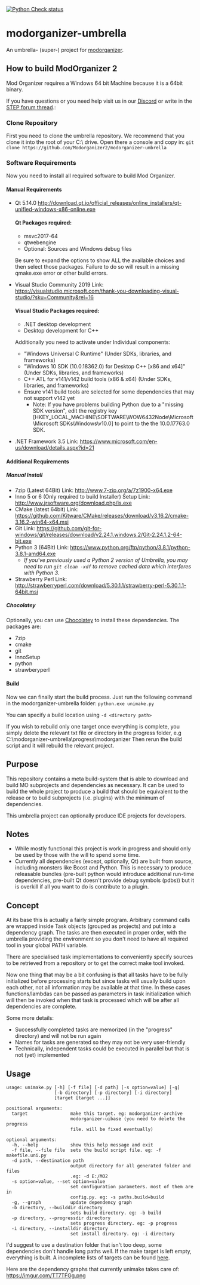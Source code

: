 [![Python Check status](https://ci.appveyor.com/api/projects/status/ev4wj7qmscr5b09d?svg=true)](https://ci.appveyor.com/project/Modorganizer2/modorganizer-umbrella)

# modorganizer-umbrella
An umbrella- (super-) project for [modorganizer](https://github.com/Modorganizer2/modorganizer).

## How to build ModOrganizer 2

Mod Organizer requires a Windows 64 bit Machine because it is a 64bit binary.

If you have questions or you need help visit us in our [Discord](https://discord.gg/cYwdcxj) or write in the [STEP forum thread](http://forum.step-project.com/topic/12538-wip-how-to-build-modorganizer-using-modorganizer-umbrella/).:

### Clone Repository

First you need to clone the umbrella repository. We recommend that you clone it into the root of your C:\ drive.
Open there a console and copy in: ``git clone https://github.com/Modorganizer2/modorganizer-umbrella``

### Software Requirements
Now you need to install all required software to build Mod Organizer.

#### Manual Requirements
* Qt 5.14.0 http://download.qt.io/official_releases/online_installers/qt-unified-windows-x86-online.exe
  #### Qt Packages required:
  * msvc2017-64
  * qtwebengine
  * Optional: Sources and Windows debug files
  
  Be sure to expand the options to show ALL the available choices and then select those packages. Failure to do so will result in a missing qmake.exe error or other build errors.
* Visual Studio Community 2019 Link: https://visualstudio.microsoft.com/thank-you-downloading-visual-studio/?sku=Community&rel=16
  #### Visual Studio Packages required:
  * .NET desktop development
  * Desktop development for C++
  
  Additionally you need to activate under Individual components:
  * "Windows Universal C Runtime" (Under SDKs, libraries, and frameworks)
  * "Windows 10 SDK (10.0.18362.0) for Desktop C++ \[x86 and x64\]" (Under SDKs, libraries, and frameworks)
  * C++ ATL for v141/v142 build tools (x86 & x64) (Under SDKs, libraries, and frameworks)
  * Ensure v141 build tools are selected for some dependencies that may not support v142 yet
    * Note: If you have problems building Python due to a "missing SDK version", edit the registry key \[HKEY_LOCAL_MACHINE\\SOFTWARE\\WOW6432Node\\Microsoft\\Microsoft SDKs\\Windows\\v10.0\] to point to the the 10.0.17763.0 SDK.
* .NET Framework 3.5 Link: https://www.microsoft.com/en-us/download/details.aspx?id=21

#### Additional Requirements
##### Manual Install
* 7zip (Latest 64Bit) Link: http://www.7-zip.org/a/7z1900-x64.exe
* Inno 5 or 6 (Only required to build Installer) Setup Link: http://www.jrsoftware.org/download.php/is.exe
* CMake (latest 64bit)  Link: https://github.com/Kitware/CMake/releases/download/v3.16.2/cmake-3.16.2-win64-x64.msi
* Git Link: https://github.com/git-for-windows/git/releases/download/v2.24.1.windows.2/Git-2.24.1.2-64-bit.exe
* Python 3 (64Bit) Link: https://www.python.org/ftp/python/3.8.1/python-3.8.1-amd64.exe
  * *If you've previously used a Python 2 version of Umbrella, you may need to run `git clean -xdf` to remove cached data which interferes with Python 3.*
* Strawberry Perl Link: http://strawberryperl.com/download/5.30.1.1/strawberry-perl-5.30.1.1-64bit.msi
##### Chocolatey
Optionally, you can use [Chocolatey](https://chocolatey.org/install) to install these dependencies. The packages are:
* 7zip
* cmake
* git
* InnoSetup
* python
* strawberyperl

#### Build
Now we  can finally start the build process. Just run the following command in the modorganizer-umbrella folder: ``python.exe unimake.py``

You can specify a build location using ``-d <directory path>``

If you wish to rebuild only one target once everything is complete, you simply delete the relevant txt file or directory in the progress folder, e.g C:\modorganizer-umbrella\progress\modorganizer
Then rerun the build script and it will rebuild the relevant project.

## Purpose
This repository contains a meta build-system that is able to download and build MO subprojects and dependencies as necessary.
It can be used to build the whole project to produce a build that should be equivalent to the release or to build subprojects (i.e. plugins) with the minimum of dependencies.

This umbrella project can optionally produce IDE projects for developers.

## Notes
* While mostly functional this project is work in progress and should only be used by those with the will to spend some time.
* Currently all dependencies (except, optionally, Qt) are built from source, including monsters like Boost and Python. This is necessary to produce releasable bundles (pre-built python would introduce additional run-time dependencies, pre-built Qt doesn't provide debug symbols (pdbs)) but it is overkill if all you want to do is contribute to a plugin.

## Concept
At its base this is actually a fairly simple program. Arbitrary command calls are wrapped inside Task objects (grouped as projects) and put into a dependency graph.
The tasks are then executed in proper order, with the umbrella providing the environment so you don't need to have all required tool in your global PATH variable.

There are specialised task implementations to conveniently specify sources to be retrieved from a repository or to get the correct make tool invoked.

Now one thing that may be a bit confusing is that all tasks have to be fully initialized before processing starts but since tasks will usually build upon each other, not all information may be available at that time.
In these cases functions/lambdas can be passed as parameters in task initialization which will then be invoked when that task is processed which will be after all dependencies are complete.

Some more details:
- Successfully completed tasks are memorized (in the "progress" directory) and will not be run again
- Names for tasks are generated so they may not be very user-friendly
- Technically, independent tasks could be executed in parallel but that is not (yet) implemented

## Usage
```
usage: unimake.py [-h] [-f file] [-d path] [-s option=value] [-g]
                  [-b directory] [-p directory] [-i directory]
                  [target [target ...]]

positional arguments:
  target                make this target. eg: modorganizer-archive
                        modorganizer-uibase (you need to delete the progress
                        file. will be fixed eventually)

optional arguments:
  -h, --help            show this help message and exit
  -f file, --file file  sets the build script file. eg: -f makefile.uni.py
  -d path, --destination path
                        output directory for all generated folder and files
                        .eg: -d E:/MO2
  -s option=value, --set option=value
                        set configuration parameters. most of them are in
                        config.py. eg: -s paths.build=build
  -g, --graph           update dependency graph
  -b directory, --builddir directory
                        sets build directory. eg: -b build
  -p directory, --progressdir directory
                        sets progress directory. eg: -p progress
  -i directory, --installdir directory
                        set install directory. eg: -i directory
```
I'd suggest to use a destination folder that isn't too deep, some dependencies don't handle long paths well.
If the make target is left empty, everything is built. A incomplete lists of targets can be found [here](targets.md).

Here are the dependency graphs that currently unimake takes care of: https://imgur.com/TT7TFGg.png
